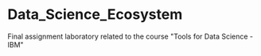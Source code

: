 # Data_Science_Ecosystem
Final assignment laboratory related to the course "Tools for Data Science - IBM"
